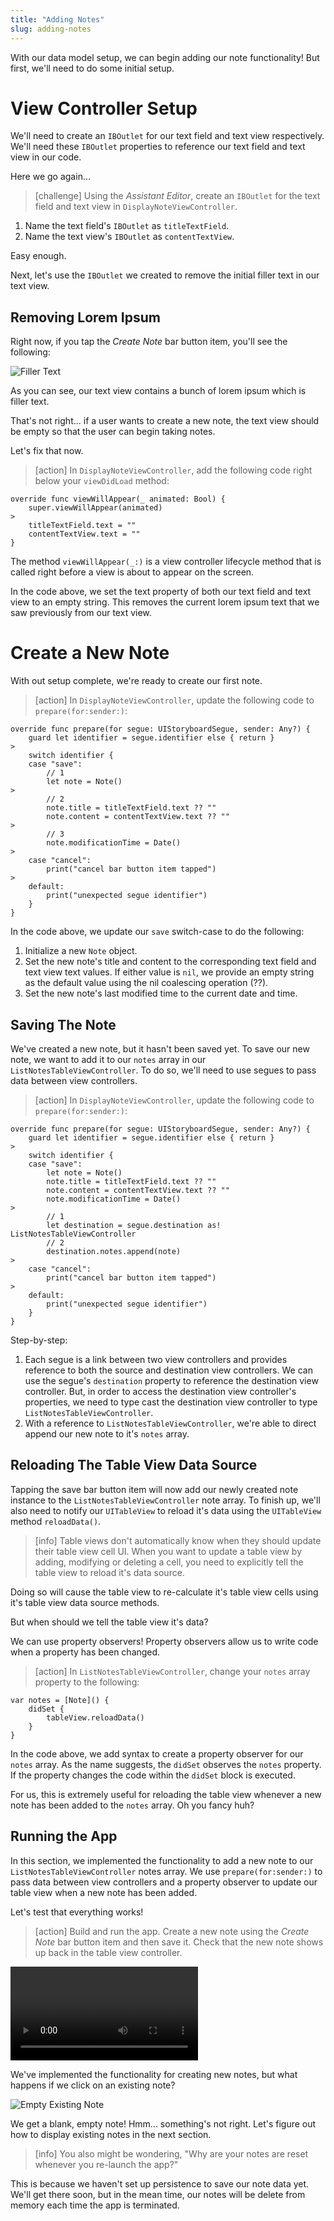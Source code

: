```yaml
---
title: "Adding Notes"
slug: adding-notes
---
```


With our data model setup, we can begin adding our note functionality! But first, we'll need to do some initial setup.

# View Controller Setup

We'll need to create an `IBOutlet` for our text field and text view respectively. We'll need these `IBOutlet` properties to reference our text field and text view in our code.

Here we go again...

> [challenge]
Using the _Assistant Editor_, create an `IBOutlet` for the text field and text view in `DisplayNoteViewController`.
>
1. Name the text field's `IBOutlet` as `titleTextField`.
1. Name the text view's `IBOutlet` as `contentTextView`.

Easy enough.

Next, let's use the `IBOutlet` we created to remove the initial filler text in our text view.

## Removing Lorem Ipsum

Right now, if you tap the _Create Note_ bar button item, you'll see the following:

![Filler Text](assets/filler_text.png)

As you can see, our text view contains a bunch of lorem ipsum which is filler text.

That's not right... if a user wants to create a new note, the text view should be empty so that the user can begin taking notes.

Let's fix that now.

> [action]
In `DisplayNoteViewController`, add the following code right below your `viewDidLoad` method:
>
```
override func viewWillAppear(_ animated: Bool) {
    super.viewWillAppear(animated)
>    
    titleTextField.text = ""
    contentTextView.text = ""
}
```
>
The method `viewWillAppear(_:)` is a view controller lifecycle method that is called right before a view is about to appear on the screen.
>
In the code above, we set the text property of both our text field and text view to an empty string. This removes the current lorem ipsum text that we saw previously from our text view.

# Create a New Note

With out setup complete, we're ready to create our first note.

> [action]
In `DisplayNoteViewController`, update the following code to `prepare(for:sender:)`:
>
```
override func prepare(for segue: UIStoryboardSegue, sender: Any?) {
    guard let identifier = segue.identifier else { return }
>
    switch identifier {
    case "save":
        // 1
        let note = Note()
>
        // 2
        note.title = titleTextField.text ?? ""
        note.content = contentTextView.text ?? ""
>
        // 3
        note.modificationTime = Date()
>
    case "cancel":
        print("cancel bar button item tapped")
>
    default:
        print("unexpected segue identifier")
    }
}
```
>
In the code above, we update our `save` switch-case to do the following:
>
1. Initialize a new `Note` object.
1. Set the new note's title and content to the corresponding text field and text view text values. If either value is `nil`, we provide an empty string as the default value using the nil coalescing operation (??).
1. Set the new note's last modified time to the current date and time.

## Saving The Note

We've created a new note, but it hasn't been saved yet. To save our new note, we want to add it to our `notes` array in our `ListNotesTableViewController`. To do so, we'll need to use segues to pass data between view controllers.

> [action]
In `DisplayNoteViewController`, update the following code to `prepare(for:sender:)`:
>
```
override func prepare(for segue: UIStoryboardSegue, sender: Any?) {
    guard let identifier = segue.identifier else { return }
>
    switch identifier {
    case "save":
        let note = Note()
        note.title = titleTextField.text ?? ""
        note.content = contentTextView.text ?? ""
        note.modificationTime = Date()
>
        // 1
        let destination = segue.destination as! ListNotesTableViewController
        // 2
        destination.notes.append(note)
>
    case "cancel":
        print("cancel bar button item tapped")
>
    default:
        print("unexpected segue identifier")
    }
}
```
>
Step-by-step:
>
1. Each segue is a link between two view controllers and provides reference to both the source and destination view controllers. We can use the segue's `destination` property to reference the destination view controller. But, in order to access the destination view controller's properties, we need to type cast the destination view controller to type `ListNotesTableViewController`.
1. With a reference to `ListNotesTableViewController`, we're able to direct append our new note to it's `notes` array.

## Reloading The Table View Data Source

Tapping the save bar button item will now add our newly created note instance to the `ListNotesTableViewController` note array. To finish up, we'll also need to notify our `UITableView` to reload it's data using the `UITableView` method `reloadData()`.

> [info]
Table views don't automatically know when they should update their table view cell UI. When you want to update a table view by adding, modifying or deleting a cell, you need to explicitly tell the table view to reload it's data source.
>
Doing so will cause the table view to re-calculate it's table view cells using it's table view data source methods.

But when should we tell the table view it's data?

We can use property observers! Property observers allow us to write code when a property has been changed.

> [action]
In `ListNotesTableViewController`, change your `notes` array property to the following:
>
```
var notes = [Note]() {
    didSet {
        tableView.reloadData()
    }
}
```
>
In the code above, we add syntax to create a property observer for our `notes` array. As the name suggests, the `didSet` observes the `notes` property. If the property changes the code within the `didSet` block is executed.
>
For us, this is extremely useful for reloading the table view whenever a new note has been added to the `notes` array. Oh you fancy huh?

## Running the App

In this section, we implemented the functionality to add a new note to our `ListNotesTableViewController` notes array. We use `prepare(for:sender:)` to pass data between view controllers and a property observer to update our table view when a new note has been added.

Let's test that everything works!

> [action]
Build and run the app. Create a new note using the _Create Note_ bar button item and then save it. Check that the new note shows up back in the table view controller.
>
![ms-video](assets/create_note_checkpoint.mov)

We've implemented the functionality for creating new notes, but what happens if we click on an existing note?

![Empty Existing Note](assets/empty_existing_note.png)

We get a blank, empty note! Hmm... something's not right. Let's figure out how to display existing notes in the next section.

> [info]
You also might be wondering, "Why are your notes are reset whenever you re-launch the app?"
>
This is because we haven't set up persistence to save our note data yet. We'll get there soon, but in the mean time, our notes will be delete from memory each time the app is terminated.

